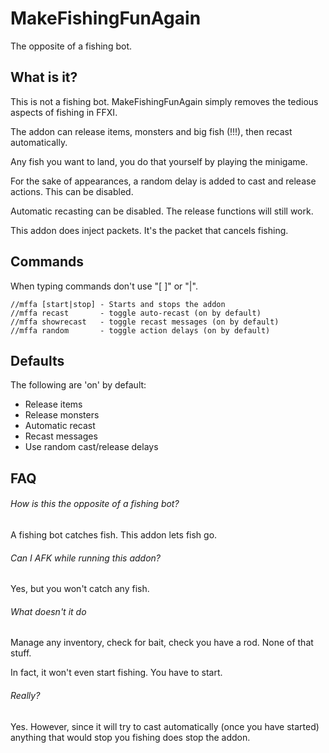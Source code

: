 # MakeFishingFunAgain
 The opposite of a fishing bot.

## What is it?
 This is not a fishing bot. MakeFishingFunAgain simply removes the tedious aspects of fishing in FFXI.

 The addon can release items, monsters and big fish (!!!), then recast automatically.

 Any fish you want to land, you do that yourself by playing the minigame.

 For the sake of appearances, a random delay is added to cast and release actions. This can be disabled.

 Automatic recasting can be disabled. The release functions will still work.

 This addon does inject packets. It's the packet that cancels fishing.

## Commands
 When typing commands don't use "[ ]" or "|".
```
//mffa [start|stop] - Starts and stops the addon
//mffa recast       - toggle auto-recast (on by default)
//mffa showrecast   - toggle recast messages (on by default)
//mffa random       - toggle action delays (on by default)
```
## Defaults
  The following are 'on' by default:
  * Release items
  * Release monsters
  * Automatic recast
  * Recast messages
  * Use random cast/release delays

## FAQ

###### How is this the opposite of a fishing bot?
A fishing bot catches fish. This addon lets fish go.

###### Can I AFK while running this addon?
Yes, but you won't catch any fish.

###### What doesn't it do
Manage any inventory, check for bait, check you have a rod. None of that stuff.

In fact, it won't even start fishing. You have to start.

###### Really?
Yes. However, since it will try to cast automatically (once you have started) anything that would stop you fishing does stop the addon.
